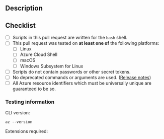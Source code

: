 <!--
    Thanks for contributing to the Azure CLI samples repo! For contributors, make sure that you
    fill in the PR checklist in this template, and:

    * Internal contributors: Follow the style guides and PR submission process docs:
        - CLI style guide: https://review.docs.microsoft.com/en-us/help/contribute/conventions-azure-cli?branch=master
        - Best practices: https://review.docs.microsoft.com/en-us/help/contribute/conventions-azure-scripts?branch=master
        - PR submission process: https://review.docs.microsoft.com/en-us/help/contribute/contribute-scripts-pr-process?branch=master

    * External contributors: Make sure that you test _all_ of your scripts that you modified. You can't read the contribution
        guides yet, but reviewer feedback will be detailed and clear about any required changes.
-->

## Description

<!-- Include a brief description of your changes. -->

## Checklist

<!--
    Filling in this checklist is mandatory! If you don't, your pull request
    will be rejected without further review. Checklists must be completed
    within 7 days of PR submission.

    To check a box in markdown, make sure that it is formatted as [X] (no whitespace).
    Not formatting checkboxes correctly may break automated tools and delay PR processing.
-->

- [ ] Scripts in this pull request are written for the `bash` shell.
- [ ] This pull request was tested on __at least one of__ the following platforms:
  - [ ] Linux
  - [ ] Azure Cloud Shell
  - [ ] macOS
  - [ ] Windows Subsystem for Linux
- [ ] Scripts do not contain passwords or other secret tokens.
- [ ] No deprecated commands or arguments are used. ([Release notes](https://docs.microsoft.com/cli/azure/release-notes-azure-cli))
- [ ] All Azure resource identifiers which must be universally unique are guaranteed to be so.

### Testing information

CLI version:
```
az --version
```

Extensions required:
